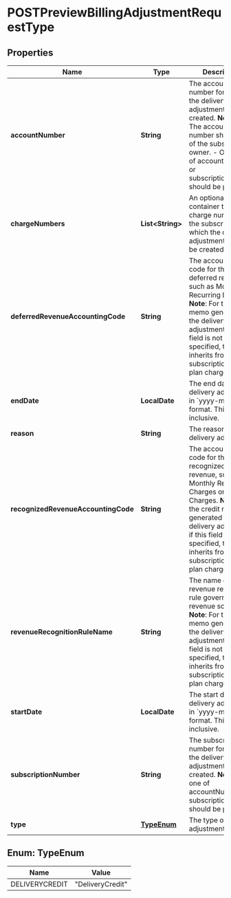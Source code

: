 

# POSTPreviewBillingAdjustmentRequestType


## Properties

| Name | Type | Description | Notes |
|------------ | ------------- | ------------- | -------------|
|**accountNumber** | **String** | The account number for which the delivery adjustment is created. **Note**:    - The account number should be of the subscription owner.   - Only one of accountNumber or subscriptionNumber should be provided.  |  [optional] |
|**chargeNumbers** | **List&lt;String&gt;** | An optional container to specify charge numbers in the subscription for which the delivery adjustment needs to be created.  |  [optional] |
|**deferredRevenueAccountingCode** | **String** | The accounting code for the deferred revenue, such as Monthly Recurring Liability.  **Note**: For the credit memo generated by the delivery adjustment, if this field is not specified, the value inherits from the subscription rate plan charge.  |  [optional] |
|**endDate** | **LocalDate** | The end date of the delivery adjustment, in &#x60;yyyy-mm-dd&#x60; format. This is inclusive.  |  |
|**reason** | **String** | The reason for the delivery adjustment.  |  [optional] |
|**recognizedRevenueAccountingCode** | **String** | The accounting code for the recognized revenue, such as Monthly Recurring Charges or Overage Charges.  **Note**: For the credit memo generated by the delivery adjustment, if this field is not specified, the value inherits from the subscription rate plan charge.  |  [optional] |
|**revenueRecognitionRuleName** | **String** | The name of the revenue recognition rule governing the revenue schedule.  **Note**: For the credit memo generated by the delivery adjustment, if this field is not specified, the value inherits from the subscription rate plan charge.  |  [optional] |
|**startDate** | **LocalDate** | The start date of the delivery adjustment, in &#x60;yyyy-mm-dd&#x60; format. This is inclusive.  |  |
|**subscriptionNumber** | **String** | The subscription number for which the delivery adjustment is created.  **Note**: Only one of accountNumber or subscriptionNumber should be provided.  |  [optional] |
|**type** | [**TypeEnum**](#TypeEnum) | The type of delivery adjustment.  |  [optional] |



## Enum: TypeEnum

| Name | Value |
|---- | -----|
| DELIVERYCREDIT | &quot;DeliveryCredit&quot; |



